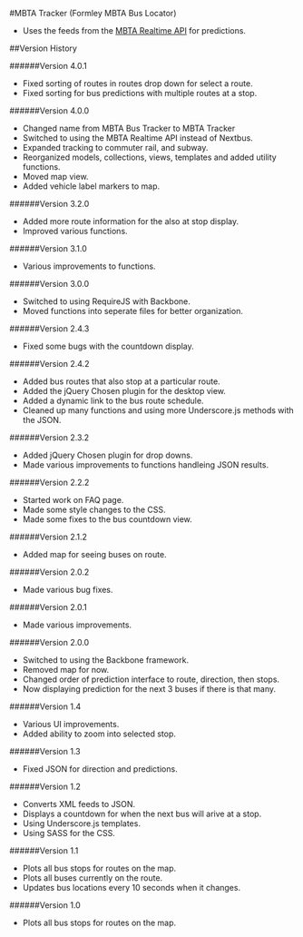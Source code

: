 #MBTA Tracker
(Formley MBTA Bus Locator)
 - Uses the feeds from the <a href="http://realtime.mbta.com/Portal/" target="_blank">MBTA Realtime API</a> for predictions.

##Version History

######Version 4.0.1
- Fixed sorting of routes in routes drop down for select a route.
- Fixed sorting for bus predictions with multiple routes at a stop.

######Version 4.0.0
- Changed name from MBTA Bus Tracker to MBTA Tracker
- Switched to using the MBTA Realtime API instead of Nextbus.
- Expanded tracking to commuter rail, and subway.
- Reorganized models, collections, views, templates and added utility functions.
- Moved map view.
- Added vehicle label markers to map.

######Version 3.2.0
- Added more route information for the also at stop display.
- Improved various functions.

######Version 3.1.0
- Various improvements to functions.

######Version 3.0.0
- Switched to using RequireJS with Backbone.
- Moved functions into seperate files for better organization.

######Version 2.4.3
- Fixed some bugs with the countdown display.

######Version 2.4.2
- Added bus routes that also stop at a particular route.
- Added the jQuery Chosen plugin for the desktop view.
- Added a dynamic link to the bus route schedule.
- Cleaned up many functions and using more Underscore.js methods with the JSON.

######Version 2.3.2
- Added jQuery Chosen plugin for drop downs.
- Made various improvements to functions handleing JSON results.

######Version 2.2.2
- Started work on FAQ page.
- Made some style changes to the CSS.
- Made some fixes to the bus countdown view.

######Version 2.1.2
- Added map for seeing buses on route.

######Version 2.0.2
- Made various bug fixes.

######Version 2.0.1
- Made various improvements.

######Version 2.0.0
- Switched to using the Backbone framework.
- Removed map for now.
- Changed order of prediction interface to route, direction, then stops.
- Now displaying prediction for the next 3 buses if there is that many.

######Version 1.4
- Various UI improvements.
- Added ability to zoom into selected stop.

######Version 1.3
- Fixed JSON for direction and predictions.

######Version 1.2
- Converts XML feeds to JSON.
- Displays a countdown for when the next bus will arive at a stop.
- Using Underscore.js templates.
- Using SASS for the CSS.

######Version 1.1
- Plots all bus stops for routes on the map.
- Plots all buses currently on the route.
- Updates bus locations every 10 seconds when it changes.

######Version 1.0
- Plots all bus stops for routes on the map. 